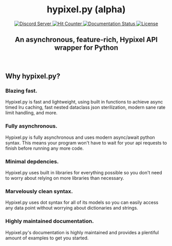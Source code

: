 <div align="center">
<h1>hypixel.py (alpha)</h1>
<a href='https://discord.gg/PtsBc4b'>
    <img src='https://img.shields.io/discord/719949131497603123.svg?color=%237289da&label=discord&logo=discord&style=flat-square' alt='Discord Server'>
</a>
<a href='#'>
    <img src='https://hits.seeyoufarm.com/api/count/incr/badge.svg?url=https%3A%2F%2Fgithub.com%2Fduhby%2Fhypixel.py&count_bg=%2344cc11&icon=&icon_color=%23555555&title=hits&edge_flat=true' alt='Hit Counter'>
</a>
<a href='https://docs.dubs.rip/en/latest/'>
    <img src='https://readthedocs.org/projects/hypixelpy/badge/?version=latest&style=flat-square' alt='Documentation Status'>
</a>
<a href='https://github.com/duhby/hypixel.py/blob/master/LICENSE'>
    <img src='https://img.shields.io/github/license/duhby/hypixel.py?style=flat-square&color=bright-green' alt='License'>
</a>
<h2>An asynchronous, feature-rich, Hypixel API wrapper for Python</h2>
<br>
</div>

<h2>Why hypixel.py?</h2>
<h3>Blazing fast.</h3>
<p>Hypixel.py is fast and lightweight, using built in functions to achieve async timed lru caching, fast nested dataclass json sterilization, modern sane rate limit handling, and more.</p>
<h3>Fully asynchronous.</h3>
<p>Hypixel.py is fully asynchronous and uses modern async/await python syntax. This means your program won't have to wait for your api requests to finish before running any more code.</p>
<h3>Minimal depdencies.</h3>
<p>Hypixel.py uses built in libraries for everything possible so you don't need to worry about relying on more libraries than necessary.</p>
<h3>Marvelously clean syntax.</h3>
<p>Hypixel.py uses dot syntax for all of its models so you can easily access any data point without worrying about dictionaries and strings.</p>
<h3>Highly maintained documentation.</h3>
<p>Hypixel.py's documentation is highly maintained and provides a plentiful amount of examples to get you started.</p>
